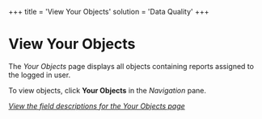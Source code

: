 +++
title = 'View Your Objects'
solution = 'Data Quality'
+++

# View Your Objects

The *Your Objects* page displays all objects containing reports assigned
to the logged in user.

To view objects, click **Your Objects** in the *Navigation* pane.

*[View the field descriptions for the Your Objects
page](../Page_Desc/Your_Objects_H.htm)*

